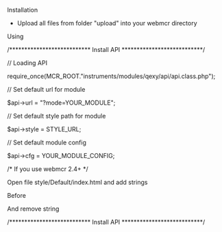 Installation
- Upload all files from folder "upload" into your webmcr directory

Using

/*************************** Install API ***************************/

// Loading API

require_once(MCR_ROOT."instruments/modules/qexy/api/api.class.php");


// Set default url for module

$api->url = "?mode=YOUR_MODULE";
 
 
// Set default style path for module

$api->style = STYLE_URL;

// Set default module config

$api->cfg = YOUR_MODULE_CONFIG;


/* If you use webmcr 2.4+ */

Open file style/Default/index.html and add strings
<script src="<?php View::URL('modules/qexy/api/js/jquery.js') ?>"></script>
<script src="<?php View::URL('modules/qexy/api/js/bootstrap.min.js') ?>"></script>
Before
<?php echo $content_js ?>

And remove string
<script src="<?php View::URL('js/bootstrap-without-jquery.js') ?>"></script>


/*************************** Install API ***************************/

